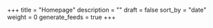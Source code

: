 +++
title = "Homepage"
description = ""
draft = false
sort_by = "date"
weight = 0
generate_feeds = true
+++

